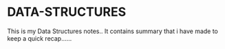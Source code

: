 # DATA-STRUCTURES
This is my Data Structures notes..
It contains summary that i have made to keep a quick recap......


